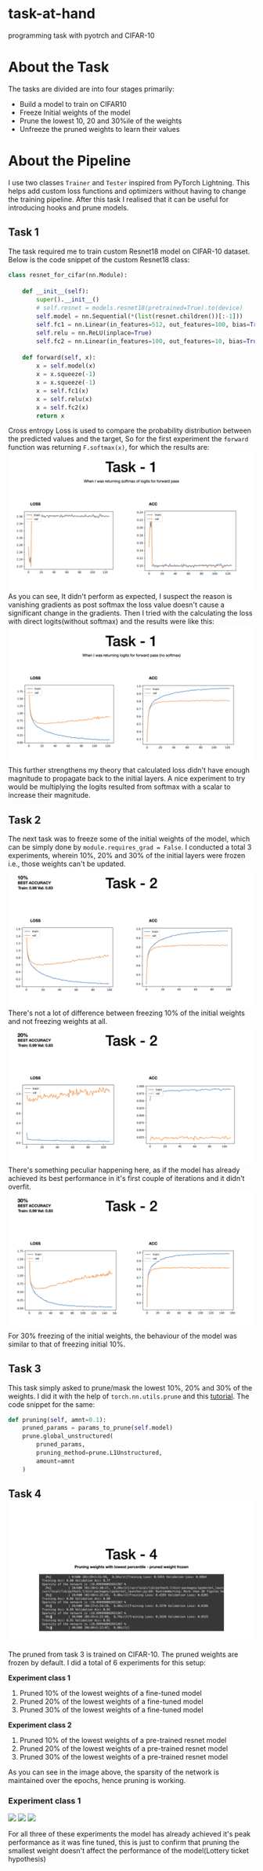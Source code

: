 # task-at-hand
programming task with pyotrch and CIFAR-10

# About the Task
The tasks are divided are into four stages primarily:
- Build a model to train on CIFAR10
- Freeze Initial weights of the model
- Prune the lowest 10, 20 and 30%ile of the weights
- Unfreeze the pruned weights to learn their values

# About the Pipeline
I use two classes `Trainer` and `Tester` inspired from PyTorch Lightning. This helps add custom loss functions and optimizers without having to change the training pipeline. After this task I realised that it can be useful for introducing hooks and prune models.

## Task 1
The task required me to train custom Resnet18 model on CIFAR-10 dataset. 
Below is the code snippet of the custom Resnet18 class:
```python
class resnet_for_cifar(nn.Module):  
  
    def __init__(self):  
        super().__init__()  
        # self.resnet = models.resnet18(pretrained=True).to(device)  
        self.model = nn.Sequential(*(list(resnet.children())[:-1]))  
        self.fc1 = nn.Linear(in_features=512, out_features=100, bias=True)  
        self.relu = nn.ReLU(inplace=True)  
        self.fc2 = nn.Linear(in_features=100, out_features=10, bias=True)  
  
    def forward(self, x):  
        x = self.model(x)  
        x = x.squeeze(-1)  
        x = x.squeeze(-1)  
        x = self.fc1(x)  
        x = self.relu(x)  
        x = self.fc2(x)  
        return x
```
Cross entropy Loss is used to compare the probability distribution between the predicted values and the target, So for the first experiment the `forward` function was returning `F.softmax(x)`, for which the results are:
![](./slides/task-at-hand.003.jpeg)
As you can see, It didn't perform as expected, I suspect the reason is vanishing gradients as post softmax the loss value doesn't cause a significant change in the gradients.
Then I tried with the calculating the loss with direct logits(without softmax) and the results were like this:
![](./slides/slides.004.jpeg)
This further strengthens my theory that calculated loss didn't have enough magnitude to propagate back to the initial layers.
A nice experiment to try would be multiplying the logits resulted from softmax with a scalar to increase their magnitude.

## Task 2
The next task was to freeze some of the initial weights of the model, which can be simply done by `module.requires_grad = False`.
I conducted a total 3 experiments, wherein 10%, 20% and 30% of the initial layers were frozen i.e., those weights can't be updated.
![](./slides/slides.006.jpeg)
There's not a lot of difference between freezing 10% of the initial weights and not freezing weights at all.
![](./slides/slides.007.jpeg)
There's something peculiar happening here, as if the model has already achieved its best performance in it's first couple of iterations and it didn't overfit.
![](./slides/slides.008.jpeg)
For 30% freezing of the initial weights, the behaviour of the model was similar to that of freezing initial 10%.


## Task 3
This task simply asked to prune/mask the lowest 10%, 20% and 30% of the weights. I did it with the help of `torch.nn.utils.prune` and this [tutorial](https://pytorch.org/tutorials/intermediate/pruning_tutorial.html). The code snippet for the same:
```python
def pruning(self, amnt=0.1):  
    pruned_params = params_to_prune(self.model)  
    prune.global_unstructured(  
        pruned_params,  
        pruning_method=prune.L1Unstructured,  
        amount=amnt  
    )
```

## Task 4![](./slides/slides.009.jpeg)
The pruned from task 3 is trained on CIFAR-10. The pruned weights are frozen by default. I did a total of 6 experiments for this setup:

<b>Experiment class 1</b>
1) Pruned 10% of the lowest weights of a fine-tuned model
2) Pruned 20% of the lowest weights of a fine-tuned model
3) Pruned 30% of the lowest weights of a fine-tuned model

<b> Experiment class 2 </b>
1) Pruned 10% of the lowest weights of a pre-trained resnet model
2) Pruned 20% of the lowest weights of a pre-trained resnet model
3) Pruned 30% of the lowest weights of a pre-trained resnet model

As you can see in the image above, the sparsity of the network is maintained over the epochs, hence pruning is working.

### Experiment class 1

![](./slides/slides.011.jpeg|225) ![](./slides/slides.012.jpeg|225) ![](./slides/slides.013.jpeg|225)

For all three of these experiments the model has already achieved it's peak performance as it was fine tuned, this is just to confirm that pruning the smallest weight doesn't affect the performance of the model(Lottery ticket hypothesis)
